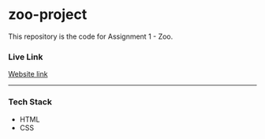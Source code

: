 # zoo-project

This repository is the code for Assignment 1 - Zoo.

### Live Link

[Website link](https://dai-huynh.github.io/zoo-project/)

---

### Tech Stack

- HTML
- CSS
